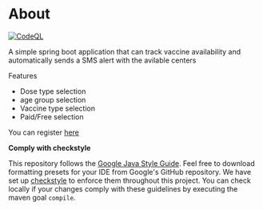 # About
[![CodeQL](https://github.com/vic7z/CovidVaccineNotifier/actions/workflows/codeql-analysis.yml/badge.svg)](https://github.com/vic7z/CovidVaccineNotifier/actions/workflows/codeql-analysis.yml)

<!-- helloo -->

A simple spring boot application that can track vaccine availability and automatically sends a SMS alert with the avilable centers

Features
  * Dose type selection
  * age group selection
  * Vaccine type selection
  * Paid/Free selection

You can register [here](https://notifier1.azurewebsites.net/)

**Comply with checkstyle**

This repository follows the [Google Java Style Guide](https://google.github.io/styleguide/javaguide.html). 
Feel free to download formatting presets for your IDE from Google's GitHub repository. 
We have set up [checkstyle](https://github.com/vic7z/CovidVaccineNotifier/blob/master/checkstyle.xml) 
to enforce them throughout this project. 
You can check locally if your changes comply with these guidelines by executing the maven goal `compile`.

